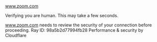 www.zoom.com

Verifying you are human. This may take a few seconds.

www.zoom.com needs to review the security of your connection before proceeding.
Ray ID: 98a5b2d77994fb28
Performance & security by Cloudflare